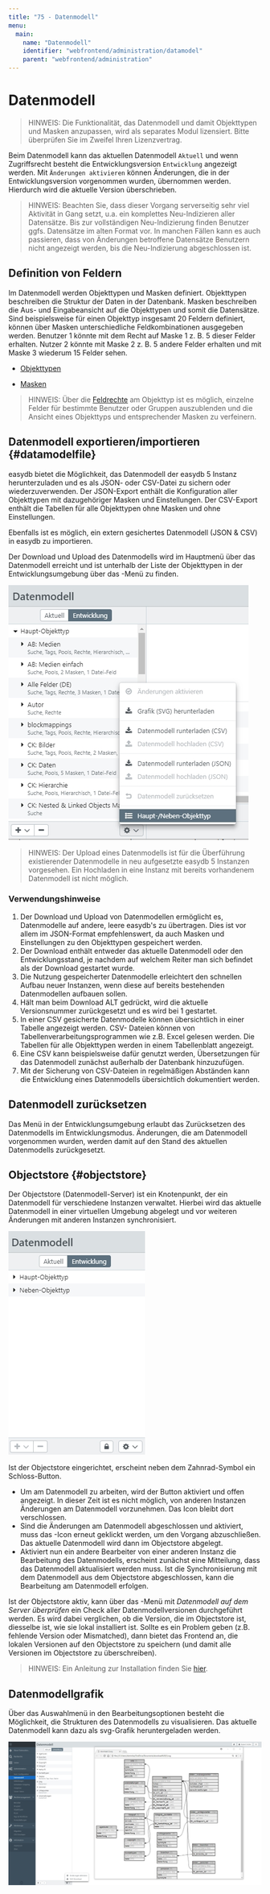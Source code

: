 ```yaml
---
title: "75 - Datenmodell"
menu:
  main:
    name: "Datenmodell"
    identifier: "webfrontend/administration/datamodel"
    parent: "webfrontend/administration"
---
```

# Datenmodell

> HINWEIS: Die Funktionalität, das Datenmodell und damit Objekttypen und Masken anzupassen, wird als separates Modul lizensiert. Bitte überprüfen Sie im Zweifel Ihren Lizenzvertrag.

Beim Datenmodell kann das aktuellen Datenmodell <code class="tab">Aktuell</code> und wenn Zugriffsrecht besteht die Entwicklungsversion <code class="tab">Entwicklung</code> angezeigt werden. Mit <code class="button">Änderungen aktivieren</code> können Änderungen, die in der Entwicklungsversion vorgenommen wurden, übernommen werden. Hierdurch wird die aktuelle Version überschrieben.

> HINWEIS: Beachten Sie, dass dieser Vorgang serverseitig sehr viel Aktivität in Gang setzt, u.a. ein komplettes Neu-Indizieren aller Datensätze. Bis zur vollständigen Neu-Indizierung finden Benutzer ggfs. Datensätze im alten Format vor. In manchen Fällen kann es auch passieren, dass von Änderungen betroffene Datensätze Benutzern nicht angezeigt werden, bis die Neu-Indizierung abgeschlossen ist.

## Definition von Feldern

Im Datenmodell werden Objekttypen und Masken definiert. Objekttypen beschreiben die Struktur der Daten in der Datenbank. Masken beschreiben die Aus- und Eingabeansicht auf die Objekttypen und somit die Datensätze. Sind beispielsweise für einen Objekttyp insgesamt 20 Feldern definiert, können über Masken unterschiedliche Feldkombinationen ausgegeben werden. Benutzer 1 könnte mit dem Recht auf Maske 1 z. B. 5 dieser Felder erhalten. Nutzer 2 könnte mit Maske 2 z. B. 5 andere Felder erhalten und mit  Maske 3 wiederum 15 Felder sehen.

* [Objekttypen](objecttype)

* [Masken](mask)

> HINWEIS: Über die [Feldrechte](../../rightsmanagement/objecttypes) am Objekttyp ist es möglich, einzelne Felder für bestimmte Benutzer oder Gruppen auszublenden und die Ansicht eines Objekttyps und entsprechender Masken zu verfeinern.

## Datenmodell exportieren/importieren {#datamodelfile}

easydb bietet die Möglichkeit, das Datenmodell der easydb 5 Instanz herunterzuladen und es als JSON- oder CSV-Datei zu sichern oder wiederzuverwenden. Der JSON-Export enthält die Konfiguration aller Objekttypen mit dazugehöriger Masken und Einstellungen. Der CSV-Export enthält die Tabellen für alle Objekttypen ohne Masken und ohne Einstellungen.

Ebenfalls ist es möglich, ein extern gesichertes Datenmodell (JSON & CSV) in easydb zu importieren.

Der Download und Upload des Datenmodells wird im Hauptmenü über das Datenmodell erreicht und ist unterhalb der Liste der Objekttypen in der Entwicklungsumgebung über das <i class="fa fa-cog"></i>-Menü zu finden.

![](datamodel_load_de.jpg)

> HINWEIS: Der Upload eines Datenmodells ist für die Überführung existierender Datenmodelle in neu aufgesetzte easydb 5 Instanzen vorgesehen. Ein Hochladen in eine Instanz mit bereits vorhandenem Datenmodell ist nicht möglich.

### Verwendungshinweise

1. Der Download und Upload von Datenmodellen ermöglicht es, Datenmodelle auf andere, leere easydb's zu übertragen. Dies ist vor allem im JSON-Format empfehlenswert, da auch Masken und Einstellungen zu den Objekttypen gespeichert werden.
2. Der Download enthält entweder das aktuelle Datenmodell oder den Entwicklungsstand, je nachdem auf welchem Reiter man sich befindet als der Download gestartet wurde.
3. Die Nutzung gespeicherter Datenmodelle erleichtert den schnellen Aufbau neuer Instanzen, wenn diese auf bereits bestehenden Datenmodellen aufbauen sollen.
4. Hält man beim Download ALT gedrückt, wird die aktuelle Versionsnummer zurückgesetzt und es wird bei 1 gestartet.
5. In einer CSV gesicherte Datenmodelle können übersichtlich in einer Tabelle angezeigt werden. CSV- Dateien können von Tabellenverarbeitungsprogrammen wie z.B. Excel gelesen werden. Die Tabellen für alle Objekttypen werden in einem Tabellenblatt angezeigt.
6. Eine CSV kann beispielsweise dafür genutzt werden, Übersetzungen für das Datenmodell zunächst außerhalb der Datenbank hinzuzufügen.
7. Mit der Sicherung von CSV-Dateien in regelmäßigen Abständen kann die Entwicklung eines Datenmodells übersichtlich dokumentiert werden.


## Datenmodell zurücksetzen

Das Menü in der Entwicklungsumgebung erlaubt das Zurücksetzen des Datenmodells im Entwicklungsmodus. Änderungen, die am Datenmodell vorgenommen wurden, werden damit auf den Stand des aktuellen Datenmodells zurückgesetzt.

## Objectstore {#objectstore}

Der Objectstore (Datenmodell-Server) ist ein Knotenpunkt, der ein Datenmodell für verschiedene Instanzen verwaltet. Hierbei wird das aktuelle Datenmodell in einer virtuellen Umgebung abgelegt und vor weiteren Änderungen mit anderen Instanzen synchronisiert.

![](objectstore_de.jpg)

Ist der Objectstore eingerichtet, erscheint neben dem Zahnrad-Symbol ein Schloss-Button.

* Um am Datenmodell zu arbeiten, wird der Button aktiviert und offen <i class="fa fa-unlock"> </i> angezeigt. In dieser Zeit ist es nicht möglich, von anderen Instanzen Änderungen am Datenmodell vorzunehmen. Das Icon bleibt dort verschlossen.
* Sind die Änderungen am Datenmodell abgeschlossen und aktiviert, muss das <i class="fa fa-unlock"> </i>-Icon erneut geklickt werden, um den Vorgang abzuschließen. Das aktuelle Datenmodell wird dann im Objectstore abgelegt.
* Aktiviert nun ein andere Bearbeiter von einer anderen Instanz die Bearbeitung des Datenmodells, erscheint zunächst eine Mitteilung, dass das Datenmodell aktualisiert werden muss. Ist die Synchronisierung mit dem Datenmodell aus dem Objectstore abgeschlossen, kann die Bearbeitung am Datenmodell erfolgen.

Ist der Objectstore aktiv, kann über das <i class="fa fa-cog"> </i>-Menü mit _Datenmodell auf dem Server überprüfen_ ein Check aller Datenmodellversionen durchgeführt werden. Es wird dabei verglichen, ob die Version, die im Objectstore ist, diesselbe ist, wie sie lokal installiert ist. Sollte es ein Problem geben (z.B. fehlende Version oder Mismatched), dann bietet das Frontend an, die lokalen Versionen auf den Objectstore zu speichern (und damit alle Versionen im Objectstore zu überschreiben).

> HINWEIS: Ein Anleitung zur Installation finden Sie [hier](/en/sysadmin/configuration/fylr.yml/).

## Datenmodellgrafik

Über das Auswahlmenü in den Bearbeitungsoptionen besteht die Möglichkeit, die Strukturen des Datenmodells zu visualisieren. Das aktuelle Datenmodell kann dazu als svg-Grafik heruntergeladen werden.

![Grafikausgabe des Datenmodells](svg_datamodel.jpg)
